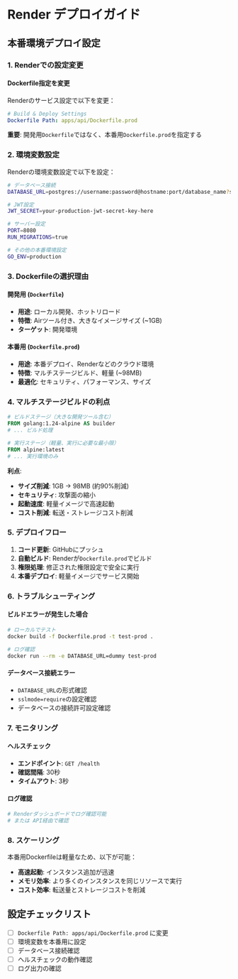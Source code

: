 # Render デプロイガイド

## 本番環境デプロイ設定

### 1. Renderでの設定変更

#### Dockerfile指定を変更
Renderのサービス設定で以下を変更：

```yaml
# Build & Deploy Settings
Dockerfile Path: apps/api/Dockerfile.prod
```

**重要**: 開発用`Dockerfile`ではなく、本番用`Dockerfile.prod`を指定する

### 2. 環境変数設定

Renderの環境変数設定で以下を設定：

```bash
# データベース接続
DATABASE_URL=postgres://username:password@hostname:port/database_name?sslmode=require

# JWT設定
JWT_SECRET=your-production-jwt-secret-key-here

# サーバー設定
PORT=8080
RUN_MIGRATIONS=true

# その他の本番環境設定
GO_ENV=production
```

### 3. Dockerfileの選択理由

#### 開発用 (`Dockerfile`)
- **用途**: ローカル開発、ホットリロード
- **特徴**: Airツール付き、大きなイメージサイズ (~1GB)
- **ターゲット**: 開発環境

#### 本番用 (`Dockerfile.prod`)
- **用途**: 本番デプロイ、Renderなどのクラウド環境
- **特徴**: マルチステージビルド、軽量 (~98MB)
- **最適化**: セキュリティ、パフォーマンス、サイズ

### 4. マルチステージビルドの利点

```dockerfile
# ビルドステージ（大きな開発ツール含む）
FROM golang:1.24-alpine AS builder
# ... ビルド処理

# 実行ステージ（軽量、実行に必要な最小限）
FROM alpine:latest
# ... 実行環境のみ
```

**利点**:
- **サイズ削減**: 1GB → 98MB (約90%削減)
- **セキュリティ**: 攻撃面の縮小
- **起動速度**: 軽量イメージで高速起動
- **コスト削減**: 転送・ストレージコスト削減

### 5. デプロイフロー

1. **コード更新**: GitHubにプッシュ
2. **自動ビルド**: Renderが`Dockerfile.prod`でビルド
3. **権限処理**: 修正された権限設定で安全に実行
4. **本番デプロイ**: 軽量イメージでサービス開始

### 6. トラブルシューティング

#### ビルドエラーが発生した場合
```bash
# ローカルでテスト
docker build -f Dockerfile.prod -t test-prod .

# ログ確認
docker run --rm -e DATABASE_URL=dummy test-prod
```

#### データベース接続エラー
- `DATABASE_URL`の形式確認
- `sslmode=require`の設定確認
- データベースの接続許可設定確認

### 7. モニタリング

#### ヘルスチェック
- **エンドポイント**: `GET /health`
- **確認間隔**: 30秒
- **タイムアウト**: 3秒

#### ログ確認
```bash
# Renderダッシュボードでログ確認可能
# または API経由で確認
```

### 8. スケーリング

本番用Dockerfileは軽量なため、以下が可能：
- **高速起動**: インスタンス追加が迅速
- **メモリ効率**: より多くのインスタンスを同じリソースで実行
- **コスト効率**: 転送量とストレージコストを削減

## 設定チェックリスト

- [ ] `Dockerfile Path: apps/api/Dockerfile.prod` に変更
- [ ] 環境変数を本番用に設定
- [ ] データベース接続確認
- [ ] ヘルスチェックの動作確認
- [ ] ログ出力の確認
